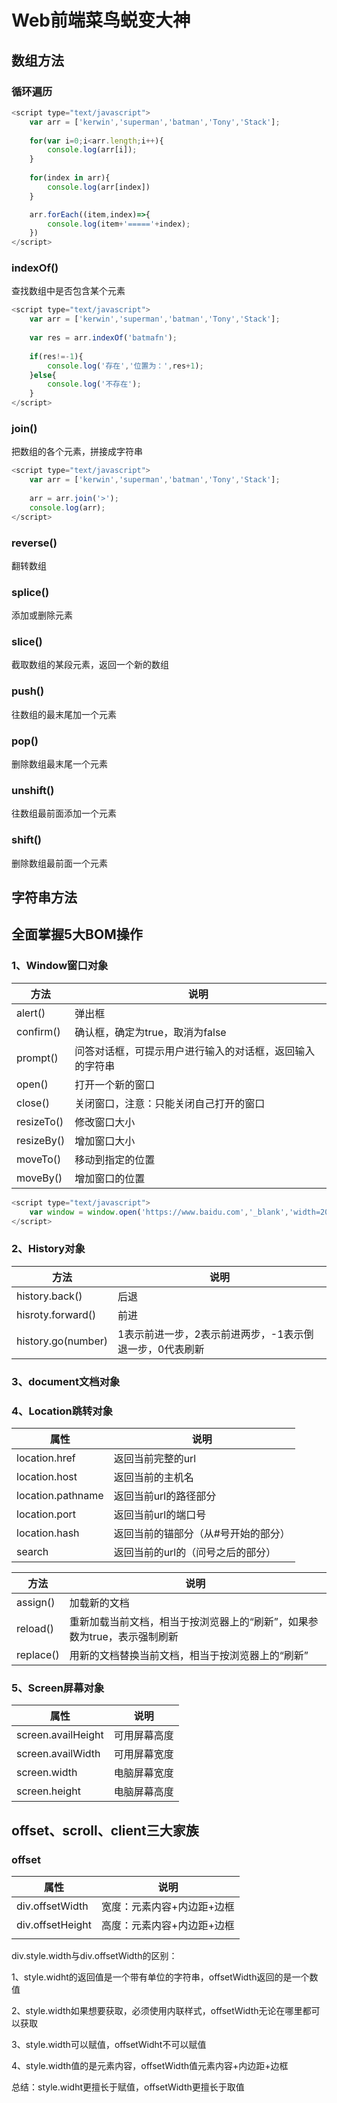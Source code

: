 # Web前端菜鸟蜕变大神

## 数组方法

### 循环遍历

```js
<script type="text/javascript">
	var arr = ['kerwin','superman','batman','Tony','Stack'];
	
	for(var i=0;i<arr.length;i++){
		console.log(arr[i]);
	}
	
	for(index in arr){
		console.log(arr[index])
	}

    arr.forEach((item,index)=>{
        console.log(item+'====='+index);
    })
</script>
```

### indexOf()

查找数组中是否包含某个元素

```js
<script type="text/javascript">
	var arr = ['kerwin','superman','batman','Tony','Stack'];
	
	var res = arr.indexOf('batmafn');
	
	if(res!=-1){
		console.log('存在','位置为：',res+1);
	}else{
		console.log('不存在');
	}
</script>
```

### join()

把数组的各个元素，拼接成字符串

```js
<script type="text/javascript">
	var arr = ['kerwin','superman','batman','Tony','Stack'];
	
	arr = arr.join('>');
	console.log(arr);
</script>
```

### reverse()

翻转数组

### splice()

添加或删除元素

### slice()

截取数组的某段元素，返回一个新的数组

### push()

往数组的最末尾加一个元素

### pop()

删除数组最末尾一个元素

### unshift()

往数组最前面添加一个元素

### shift()

删除数组最前面一个元素

## 字符串方法



## 全面掌握5大BOM操作

### 1、Window窗口对象

| 方法       | 说明                                                     |
| ---------- | -------------------------------------------------------- |
| alert()    | 弹出框                                                   |
| confirm()  | 确认框，确定为true，取消为false                          |
| prompt()   | 问答对话框，可提示用户进行输入的对话框，返回输入的字符串 |
| open()     | 打开一个新的窗口                                         |
| close()    | 关闭窗口，注意：只能关闭自己打开的窗口                   |
| resizeTo() | 修改窗口大小                                             |
| resizeBy() | 增加窗口大小                                             |
| moveTo()   | 移动到指定的位置                                         |
| moveBy()   | 增加窗口的位置                                           |

```js
<script type="text/javascript">
	var window = window.open('https://www.baidu.com','_blank','width=200,height=200,top=100')	//返回一个window对象
</script>
```



### 2、History对象

| 方法               | 说明                                                    |
| ------------------ | ------------------------------------------------------- |
| history.back()     | 后退                                                    |
| hisroty.forward()  | 前进                                                    |
| history.go(number) | 1表示前进一步，2表示前进两步，-1表示倒退一步，0代表刷新 |



### 3、document文档对象



### 4、Location跳转对象

| 属性              | 说明                                |
| ----------------- | ----------------------------------- |
| location.href     | 返回当前完整的url                   |
| location.host     | 返回当前的主机名                    |
| location.pathname | 返回当前url的路径部分               |
| location.port     | 返回当前url的端口号                 |
| location.hash     | 返回当前的锚部分（从#号开始的部分） |
| search            | 返回当前的url的（问号之后的部分）   |

| 方法      | 说明                                                         |
| --------- | ------------------------------------------------------------ |
| assign()  | 加载新的文档                                                 |
| reload()  | 重新加载当前文档，相当于按浏览器上的“刷新”，如果参数为true，表示强制刷新 |
| replace() | 用新的文档替换当前文档，相当于按浏览器上的“刷新”             |

### 5、Screen屏幕对象

| 属性               | 说明         |
| ------------------ | ------------ |
| screen.availHeight | 可用屏幕高度 |
| screen.availWidth  | 可用屏幕宽度 |
| screen.width       | 电脑屏幕宽度 |
| screen.height      | 电脑屏幕高度 |

## offset、scroll、client三大家族

### offset

| 属性             | 说明                       |
| ---------------- | -------------------------- |
| div.offsetWidth  | 宽度：元素内容+内边距+边框 |
| div.offsetHeight | 高度：元素内容+内边距+边框 |
|                  |                            |

div.style.width与div.offsetWidth的区别：

1、style.widht的返回值是一个带有单位的字符串，offsetWidth返回的是一个数值

2、style.width如果想要获取，必须使用内联样式，offsetWidth无论在哪里都可以获取

3、style.width可以赋值，offsetWidht不可以赋值

4、style.width值的是元素内容，offsetWidth值元素内容+内边距+边框

总结：style.widht更擅长于赋值，offsetWidth更擅长于取值













